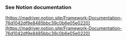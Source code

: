 ### See Notion documentation

[https://madriver.notion.site/Framework-Documentation-76d1042df9e8485bbc39c0b6e05e0220](https://madriver.notion.site/Framework-Documentation-76d1042df9e8485bbc39c0b6e05e0220)
